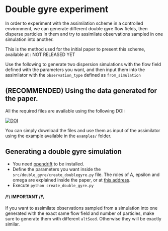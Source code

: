# Double gyre experiment

In order to experiment with the assimilation scheme in a controlled environment, we can generate different double gyre flow fields, then disperse particles in them and try to assimilate observations sampled in one simulation into another.

This is the method used for the initial paper to present this scheme, available at : NOT RELEASED YET

Use the following to generate two dispersion simulations with the flow field defined with the parameters you want, and then input them into the assimilator with the `observation_type` defined as `from_simulation`

## (RECOMMENDED) Using the data generated for the paper.	

All the required files are available using the following DOI: 

[![DOI](https://zenodo.org/badge/DOI/10.5281/zenodo.4277840.svg)](https://doi.org/10.5281/zenodo.4277840)

You can simply download the files and use them as input of the assimilator using the example available in the `examples/` folder.

## Generating a double gyre simulation

- You need [opendrift](https://opendrift.github.io/) to be installed.
- Define the parameters you want inside the `src/double_gyre/create_doublegyre.py` file. The roles of A, epsilon and omega are explained inside the paper, or at [this address](https://shaddenlab.berkeley.edu/uploads/LCS-tutorial/examples.html).
- Execute `python create_double_gyre.py`


#### /!\ IMPORTANT /!\ 
If you want to assimilate observations sampled from a simulation into one generated with the exact same flow field and number of particles, make sure to generate them with different `altSeed`. Otherwise they will be exactly similar.